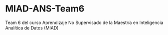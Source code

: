 # MIAD-ANS-Team6
Team 6 del curso Aprendizaje No Supervisado de la Maestría en Inteligencia Analítica de Datos (MIAD)
